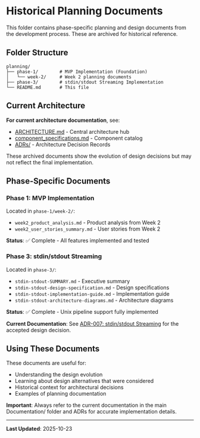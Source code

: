 # Historical Planning Documents

This folder contains phase-specific planning and design documents from the development process. These are archived for historical reference.

## Folder Structure

```
planning/
├── phase-1/        # MVP Implementation (Foundation)
│   └── week-2/     # Week 2 planning documents
├── phase-3/        # stdin/stdout Streaming Implementation
└── README.md       # This file
```

## Current Architecture

**For current architecture documentation**, see:
- [ARCHITECTURE.md](../Documentation/ARCHITECTURE.md) - Central architecture hub
- [component_specifications.md](../Documentation/component_specifications.md) - Component catalog
- [ADRs/](../Documentation/ADRs/) - Architecture Decision Records

These archived documents show the evolution of design decisions but may not reflect the final implementation.

## Phase-Specific Documents

### Phase 1: MVP Implementation

Located in `phase-1/week-2/`:
- `week2_product_analysis.md` - Product analysis from Week 2
- `week2_user_stories_summary.md` - User stories from Week 2

**Status**: ✅ Complete - All features implemented and tested

### Phase 3: stdin/stdout Streaming

Located in `phase-3/`:
- `stdin-stdout-SUMMARY.md` - Executive summary
- `stdin-stdout-design-specification.md` - Design specifications
- `stdin-stdout-implementation-guide.md` - Implementation guide
- `stdin-stdout-architecture-diagrams.md` - Architecture diagrams

**Status**: ✅ Complete - Unix pipeline support fully implemented

**Current Documentation**: See [ADR-007: stdin/stdout Streaming](../Documentation/ADRs/ADR-007-stdin-stdout-streaming.md) for the accepted design decision.

## Using These Documents

These documents are useful for:
- Understanding the design evolution
- Learning about design alternatives that were considered
- Historical context for architectural decisions
- Examples of planning documentation

**Important**: Always refer to the current documentation in the main Documentation/ folder and ADRs for accurate implementation details.

---

**Last Updated**: 2025-10-23
